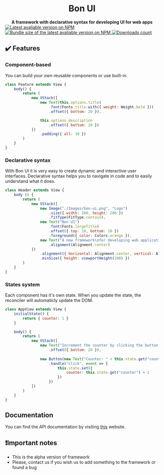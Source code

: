 <h1 align="center">Bon UI</h1>
<div align="center">
    <strong>A framework with declarative syntax for developing UI for web apps</strong>
</div>

<div>
    <!-- Current version on NPM -->
    <a href="https://npmjs.org/package/@teplovs/bon-ui">
        <img src="https://img.shields.io/npm/v/@teplovs/bon-ui?style=for-the-badge" alt="Latest avaliable version on NPM">
    </a>
    <!-- Bundle size -->
    <a href="https://npmjs.org/package/@teplovs/bon-ui">
        <img src="https://img.shields.io/bundlephobia/min/@teplovs/bon-ui?style=for-the-badge" alt="Bundle size of the latest avaliable version on NPM">
    </a>
    <!-- Downloads -->
    <a href="https://npmjs.org/package/@teplovs/bon-ui">
        <img src="https://img.shields.io/npm/dt/@teplovs/bon-ui?style=for-the-badge" alt="Downloads count">
    </a>
</div>

## :heavy_check_mark: Features
### Component-based
You can build your own reusable components or use built-in.
```javascript
class Feature extends View {
    body() {
        return (
            new VStack([
                new Text(this.options.title)
                    .font(Fonts.title.with({ weight: Weight.bold }))
                    .offset({ bottom: 20 }),

                this.options.description
                    .offset({ bottom: 20 })
            ])
                .padding({ all: 10 })
        )
    }
}
```

### Declarative syntax
With Bon UI it is very easy to create dynamic and interactive user interfaces. Declarative syntax helps you to navigate in code and to easily understand what it does.
```javascript
class Header extends View {
    body () {
        return (
            new VStack([
                new Image("./Images/bon-ui.png", "Logo")
                    .size({ width: 200, height: 200 })
                    .fitType(FitType.contain),
                new Text("Bon UI")
                    .font(Fonts.largeTitle)
                    .offset({ top: 10, bottom: 10 })
                    .foreground({ color: Colors.orange }),
                new Text("A new framework\nfor developing web applications")
                    .alignment(Alignment.center)
            ])
                .alignment({ horizontal: Alignment.center, vertical: Alignment.center })
                .minSize({ height: viewportHeight(100) })
        )
    }
}
```

### States system
Each component has it's own state. When you update the state, the reconciler will automaticly update the DOM.
```javascript
class AppView extends View {
    initialState() {
        return { counter: 1 }
    }

    body() {
        return (
            new VStack([
                new Text("Increment the counter by clicking the button!")
                    .offset({ bottom: 20 }),
                
                new Button(new Text("Counter: " + this.state.get("counter").toString()))
                    .handle("click", event => {
                        this.state.set({
                            counter: this.state.get("counter") + 1
                        })
                    })
            ])
        )
    }
}
```

## Documentation
You can find the API documentation by visiting [this](https://teplovs.github.io/bon-ui-docs) website.

## :exclamation:Important notes
- This is the alpha version of framework
- Please, contact us if you wish us to add something to the framework or found a bug

